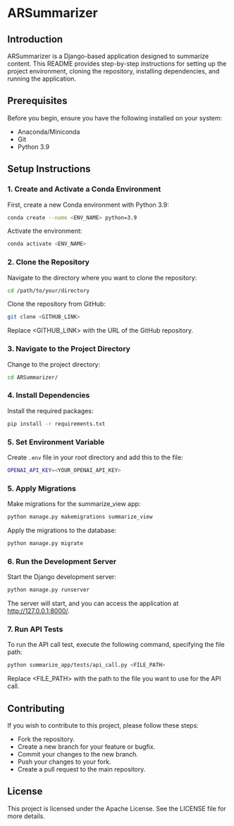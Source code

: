 # ARSummarizer

## Introduction
ARSummarizer is a Django-based application designed to summarize content. This README provides step-by-step instructions for setting up the project environment, cloning the repository, installing dependencies, and running the application.

## Prerequisites
Before you begin, ensure you have the following installed on your system:
- Anaconda/Miniconda
- Git
- Python 3.9

## Setup Instructions

### 1. Create and Activate a Conda Environment
First, create a new Conda environment with Python 3.9:
```bash
conda create --name <ENV_NAME> python=3.9
```

Activate the environment:
```bash
conda activate <ENV_NAME>
```

### 2. Clone the Repository
Navigate to the directory where you want to clone the repository:
```bash
cd /path/to/your/directory
```

Clone the repository from GitHub:
```bash
git clone <GITHUB_LINK>
```
Replace <GITHUB_LINK> with the URL of the GitHub repository.

### 3. Navigate to the Project Directory
Change to the project directory:
```bash
cd ARSummarizer/
```

### 4. Install Dependencies
Install the required packages:

```bash
pip install -r requirements.txt
```

### 5. Set Environment Variable
Create ```.env``` file in your root directory and add this to the file:

```bash
OPENAI_API_KEY=<YOUR_OPENAI_API_KEY>
```

### 5. Apply Migrations
Make migrations for the summarize_view app:

```bash
python manage.py makemigrations summarize_view
```
Apply the migrations to the database:

```bash
python manage.py migrate
```

### 6. Run the Development Server
Start the Django development server:

```bash
python manage.py runserver
```
The server will start, and you can access the application at http://127.0.0.1:8000/.

### 7. Run API Tests
To run the API call test, execute the following command, specifying the file path:
```bash
python summarize_app/tests/api_call.py <FILE_PATH>
```
Replace <FILE_PATH> with the path to the file you want to use for the API call.

## Contributing
If you wish to contribute to this project, please follow these steps:

- Fork the repository.
- Create a new branch for your feature or bugfix.
- Commit your changes to the new branch.
- Push your changes to your fork.
- Create a pull request to the main repository.

## License
This project is licensed under the Apache License. See the LICENSE file for more details.
